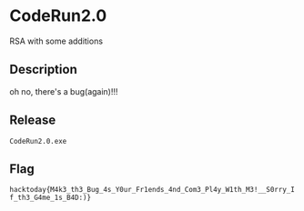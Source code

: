 # CodeRun2.0
RSA with some additions
## Description
oh no, there's a bug(again)!!!

## Release
`CodeRun2.0.exe`

## Flag
`hacktoday{M4k3_th3_Bug_4s_Y0ur_Fr1ends_4nd_Com3_Pl4y_W1th_M3!__S0rry_If_th3_G4me_1s_B4D:)}`